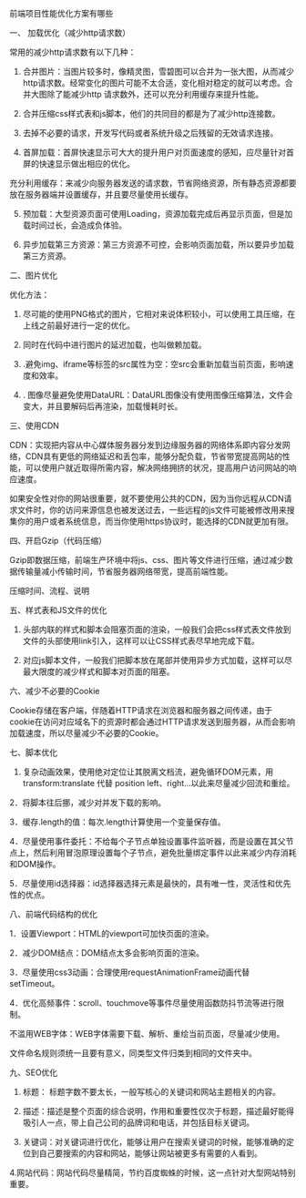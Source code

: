 前端项目性能优化方案有哪些

一、 加载优化（减少http请求数）

常用的减少http请求数有以下几种：

1. 合并图片：当图片较多时，像精灵图，雪碧图可以合并为一张大图，从而减少http请求数。经常变化的图片可能不太合适，变化相对稳定的就可以考虑。合并大图除了能减少http 请求数外，还可以充分利用缓存来提升性能。

2. 合并压缩css样式表和js脚本，他们的共同目的都是为了减少http连接数。

3. 去掉不必要的请求，开发写代码或者系统升级之后残留的无效请求连接。

4. 首屏加载：首屏快速显示可大大的提升用户对页面速度的感知，应尽量针对首屏的快速显示做出相应的优化。

充分利用缓存：来减少向服务器发送的请求数，节省网络资源，所有静态资源都要放在服务器端并设置缓存，并且要尽量使用长缓存。

5. 预加载：大型资源页面可使用Loading，资源加载完成后再显示页面，但是加载时间过长，会造成负体验。

7. 异步加载第三方资源：第三方资源不可控，会影响页面加载，所以要异步加载第三方资源。



二、图片优化

优化方法：

1. 尽可能的使用PNG格式的图片，它相对来说体积较小，可以使用工具压缩，在上线之前最好进行一定的优化。

2. 同时在代码中进行图片的延迟加载，也叫做赖加载。
3. .避免img、iframe等标签的src属性为空：空src会重新加载当前页面，影响速度和效率。
4. . 图像尽量避免使用DataURL：DataURL图像没有使用图像压缩算法，文件会变大，并且要解码后再渲染，加载慢耗时长。



三、使用CDN

CDN：实现把内容从中心媒体服务器分发到边缘服务器的网络体系即内容分发网络，CDN具有更低的网络延迟和丢包率，能够分配负载，节省带宽提高网站的性能，可以使用户就近取得所需内容，解决网络拥挤的状况，提高用户访问网站的响应速度。



如果安全性对你的网站很重要，就不要使用公共的CDN，因为当你远程从CDN请求文件时，你的访问来源信息也被发送过去，一些远程的js文件可能被修改用来搜集你的用户或者系统信息，而当你使用https协议时，能选择的CDN就更加有限。



四、开启Gzip（代码压缩）

Gzip即数据压缩，前端生产环境中将js、css、图片等文件进行压缩，通过减少数据传输量减小传输时间，节省服务器网络带宽，提高前端性能。

压缩时间、流程、说明

五、样式表和JS文件的优化

1. 头部内联的样式和脚本会阻塞页面的渲染，一般我们会把css样式表文件放到文件的头部使用link引入，这样可以让CSS样式表尽早地完成下载。

2. 对应js脚本文件，一般我们把脚本放在尾部并使用异步方式加载，这样可以尽最大限度的减少样式和脚本对页面的阻塞。

六、减少不必要的Cookie

Cookie存储在客户端，伴随着HTTP请求在浏览器和服务器之间传递，由于cookie在访问对应域名下的资源时都会通过HTTP请求发送到服务器，从而会影响加载速度，所以尽量减少不必要的Cookie。

七、脚本优化

1. 复杂动画效果，使用绝对定位让其脱离文档流，避免循环DOM元素，用transform:translate 代替 position left、right...以此来尽量减少回流和重绘。

2．将脚本往后挪，减少对并发下载的影响。

3．缓存.length的值：每次.length计算使用一个变量保存值。

4．尽量使用事件委托：不给每个子节点单独设置事件监听器，而是设置在其父节点上，然后利用冒泡原理设置每个子节点，避免批量绑定事件以此来减少内存消耗和DOM操作。

5．尽量使用id选择器：id选择器选择元素是最快的，具有唯一性，灵活性和优先性的优点。

八、前端代码结构的优化

1．设置Viewport：HTML的viewport可加快页面的渲染。

2．减少DOM结点：DOM结点太多会影响页面的渲染。

3．尽量使用css3动画：合理使用requestAnimationFrame动画代替setTimeout。

4．优化高频事件：scroll、touchmove等事件尽量使用函数防抖节流等进行限制。

不滥用WEB字体：WEB字体需要下载、解析、重绘当前页面，尽量减少使用。

文件命名规则须统一且要有意义，同类型文件归类到相同的文件夹中。

九、SEO优化

1. 标题： 标题字数不要太长，一般写核心的关键词和网站主题相关的内容。

2. 描述：描述是整个页面的综合说明，作用和重要性仅次于标题，描述最好能得吸引人一点，带上自己公司的品牌词和电话，并包括目标关键词。

3. 关键词：对关键词进行优化，能够让用户在搜索关键词的时候，能够准确的定位到自己要搜索的内容和网站，能够让网站被更多有需要的人看到。

4.网站代码：网站代码尽量精简，节约百度蜘蛛的时候，这一点针对大型网站特别重要。